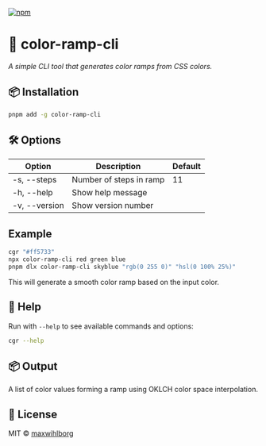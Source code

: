 [![npm](https://img.shields.io/npm/v/color-ramp-cli)](https://www.npmjs.com/package/color-ramp-cli)

# 🎨 color-ramp-cli

_A simple CLI tool that generates color ramps from CSS colors._

## 📦 Installation

```bash
pnpm add -g color-ramp-cli
```

## 🛠 Options

| Option               | Description             | Default |
| -------------------- | ----------------------- | ------- |
| -s, --steps <number> | Number of steps in ramp | 11      |
| -h, --help           | Show help message       |         |
| -v, --version        | Show version number     |         |

## Example

```bash
cgr "#ff5733"
npx color-ramp-cli red green blue
pnpm dlx color-ramp-cli skyblue "rgb(0 255 0)" "hsl(0 100% 25%)"
```

This will generate a smooth color ramp based on the input color.

## 📘 Help

Run with `--help` to see available commands and options:

```bash
cgr --help
```

## 📦 Output

A list of color values forming a ramp using OKLCH color space interpolation.

## 📝 License

MIT © [maxwihlborg](https://github.com/maxwihlborg)
